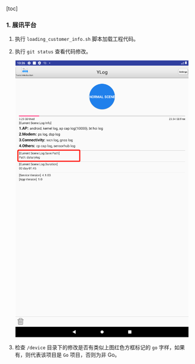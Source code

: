 [toc]

### 1. 展讯平台

1. 执行 `loading_customer_info.sh` 脚本加载工程代码。

2. 执行 `git status` 查看代码修改。

   ![01](./images/01.png)

3. 检查 `/device` 目录下的修改是否有类似上图红色方框标记的 `go` 字样，如果有，则代表该项目是 `Go` 项目，否则为非 Go。 

